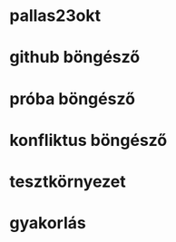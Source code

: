 # pallas23okt
# github böngésző
# próba böngésző
# konfliktus böngésző
# tesztkörnyezet
# gyakorlás
